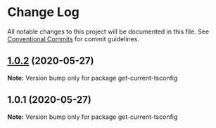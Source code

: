 # Change Log

All notable changes to this project will be documented in this file.
See [Conventional Commits](https://conventionalcommits.org) for commit guidelines.

## [1.0.2](https://github.com/bluelovers/ws-ts-tool/compare/get-current-tsconfig@1.0.1...get-current-tsconfig@1.0.2) (2020-05-27)

**Note:** Version bump only for package get-current-tsconfig





## 1.0.1 (2020-05-27)

**Note:** Version bump only for package get-current-tsconfig
